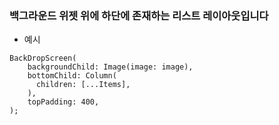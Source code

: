 ### 백그라운드 위젯 위에 하단에 존재하는 리스트 레이아웃입니다

* 예시
```
BackDropScreen(
    backgroundChild: Image(image: image),
    bottomChild: Column(
      children: [...Items],
    ),
    topPadding: 400,
);
```
